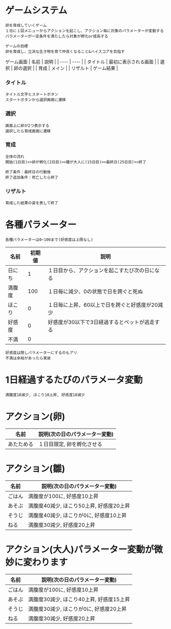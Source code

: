 # ゲームシステム
    卵を育成していくゲーム
    １日に１回メニューからアクションを起こし、アクション毎に対象のパラメーターが変動する
    パラメーターが一定条件を満たしたら対象が孵化or成長する
    
    ゲームの目標
    卵を育成し、立派な生き物を育て仲良くなること&ハイスコアを目指す

ゲーム画面
| 名前 | 説明 |
| ---- | ---- |
| タイトル | 最初に表示される画面 |
| 選択 | 卵の選択 |
| 育成 | メイン |
| リザルト | ゲーム結果 |

### タイトル
    タイトル文字とスタートボタン
    スタートボタンから選択画面に遷移

### 選択
    画面上に卵が2つ表示する
    選択したら育成画面に遷移

### 育成
    全体の流れ
    開始(1日目)>>卵が孵化(2日目)>>雛が大人に(15日目)>>最終日(25日目)>>終了

    終了条件：最終日の行動後
    終了追加条件：死亡したら終了

 ### リザルト
    育成した結果の姿を表して終了

# 各種パラメーター
    各種パラメーターは0~100まで(好感度は上限なし)
| 名前 | 初期値 | 説明 |
| ---- | ---- | ----|
| 日にち | 1 | １日目から、アクションを起こすたび次の日になる |
| 満腹度 | 100 | １日毎に減少、0の状態で日を跨ぐと死ぬ |
| ほこり | 0 | １日毎に上昇、60以上で日を跨ぐと好感度が20減少 |    
| 好感度 | 0 | 好感度が30以下で3日経過するとペットが逃走する|
| 不満 | 0 |  |

    好感度は隠しパラメーターにするのもアリ
    不満は余裕があったら実装

# 1日経過するたびのパラメータ変動
    満腹度10減少, ほこり10上昇, 好感度10減少

# アクション(卵)
| 名前 | 説明(次の日のパラメーター変動) |
| ---- | ---- |
| あたためる | １日目限定, 卵を孵化させる |

# アクション(雛)
| 名前 | 説明(次の日のパラメーター変動) |
| ---- | ---- |
| ごはん | 満腹度が100に, 好感度10上昇 |
| あそぶ | 満腹度40減少, ほこり50上昇, 好感度20上昇 |
| そうじ | 満腹度40減少, ほこりが0に, 好感度10上昇|
| ねる | 満腹度30減少, 好感度20上昇 |

# アクション(大人)パラメーター変動が微妙に変わります
| 名前 | 説明(次の日のパラメーター変動) |
| ---- | ---- |
| ごはん | 満腹度が100に, 好感度10上昇 |
| あそぶ | 満腹度30減少, ほこり40上昇, 好感度15上昇 |
| そうじ | 満腹度30減少, ほこりが0に, 好感度20上昇|
| ねる | 満腹度30減少, 好感度20上昇 |
